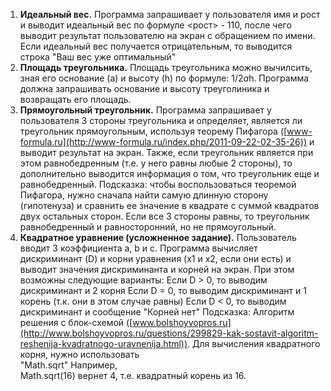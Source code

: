 1) **Идеальный вес.** Программа запрашивает у пользователя имя и рост и выводит идеальный вес по формуле <рост> - 110, после чего выводит результат пользователю на экран с обращением по имени. Если идеальный вес получается отрицательным, то выводится строка "Ваш вес уже оптимальный"
2) **Площадь треугольника.** Площадь треугольника можно вычилсить, зная его основание (a) и высоту (h) по формуле: 1/2*a*h. Программа должна запрашивать основание и высоту треуголиника и возвращать его площадь.
3) **Прямоугольный треугольник.** Программа запрашивает у пользователя 3 стороны треугольника и определяет, является ли треугольник прямоугольным, используя теорему Пифагора ([www-formula.ru](http://www-formula.ru/index.php/2011-09-22-02-35-26)) и выводит результат на экран. Также, если треугольник является при этом равнобедренным (т.е. у него равны любые 2 стороны), то дополнительно выводится информация о том, что треугольник еще и равнобедренный. Подсказка: чтобы воспользоваться теоремой Пифагора, нужно сначала найти самую длинную сторону (гипотенуза) и сравнить ее значение в квадрате с суммой квадратов двух остальных сторон. Если все 3 стороны равны, то треугольник равнобедренный и равносторонний, но не прямоугольный.
4) **Квадратное уравнение (усложненное задание).** Пользователь вводит 3 коэффициента a, b и с. Программа вычисляет дискриминант (D) и корни уравнения (x1 и x2, если они есть) и выводит значения дискриминанта и корней на экран. При этом возможны следующие варианты:
Если D > 0, то выводим дискриминант и 2 корня
Если D = 0, то выводим дискриминант и 1 корень (т.к. они в этом случае равны)
Если D < 0, то выводим дискриминант и сообщение "Корней нет"
Подсказка: Алгоритм решения с блок-схемой ([www.bolshoyvopros.ru](http://www.bolshoyvopros.ru/questions/299829-kak-sostavit-algoritm-reshenija-kvadratnogo-uravnenija.html)). Для вычисления квадратного корня, нужно использовать  
"Math.sqrt"
 Например,  
Math.sqrt(16)
  вернет 4, т.е. квадратный корень из 16.